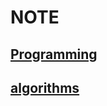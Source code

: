 # NOTE
## [Programming](https://github.com/Nightlord851108/Note/blob/master/programming.md)
## [algorithms](https://github.com/Nightlord851108/Note/blob/master/algorithms.md)
